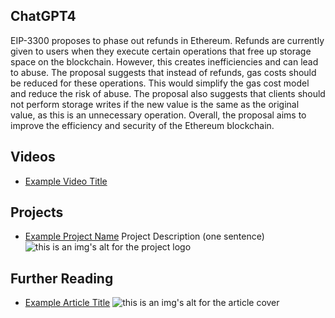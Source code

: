 ## ChatGPT4

EIP-3300 proposes to phase out refunds in Ethereum. Refunds are currently given to users when they execute certain operations that free up storage space on the blockchain. However, this creates inefficiencies and can lead to abuse. The proposal suggests that instead of refunds, gas costs should be reduced for these operations. This would simplify the gas cost model and reduce the risk of abuse. The proposal also suggests that clients should not perform storage writes if the new value is the same as the original value, as this is an unnecessary operation. Overall, the proposal aims to improve the efficiency and security of the Ethereum blockchain.

## Videos

- [Example Video Title](https://www.youtube.com/watch?v=TDGq4aeevgY)

## Projects

- [Example Project Name](https://xxxx.xxx/xxxxx) Project Description (one sentence) ![this is an img's alt for the project logo](https://xxxx.xxx/project-logo.xxx)

## Further Reading

- [Example Article Title](https://xxxx.xxx/xxxxx) ![this is an img's alt for the article cover](https://xxxx.xxx/article-cover.xxx)

